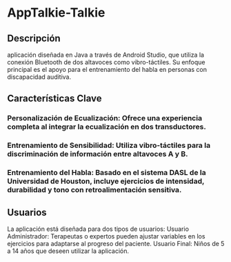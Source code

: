 # AppTalkie-Talkie
## Descripción
aplicación diseñada en Java a través de Android Studio, que utiliza la conexión Bluetooth de dos altavoces como vibro-táctiles. Su enfoque principal es el apoyo para el entrenamiento del habla en personas con discapacidad auditiva.

## Características Clave
### Personalización de Ecualización: Ofrece una experiencia completa al integrar la ecualización en dos transductores.
### Entrenamiento de Sensibilidad: Utiliza vibro-táctiles para la discriminación de información entre altavoces A y B.
### Entrenamiento del Habla: Basado en el sistema DASL de la Universidad de Houston, incluye ejercicios de intensidad, durabilidad y tono con retroalimentación sensitiva.
## Usuarios
La aplicación está diseñada para dos tipos de usuarios:
Usuario Administrador: Terapeutas o expertos pueden ajustar variables en los ejercicios para adaptarse al progreso del paciente.
Usuario Final: Niños de 5 a 14 años que deseen utilizar la aplicación.
